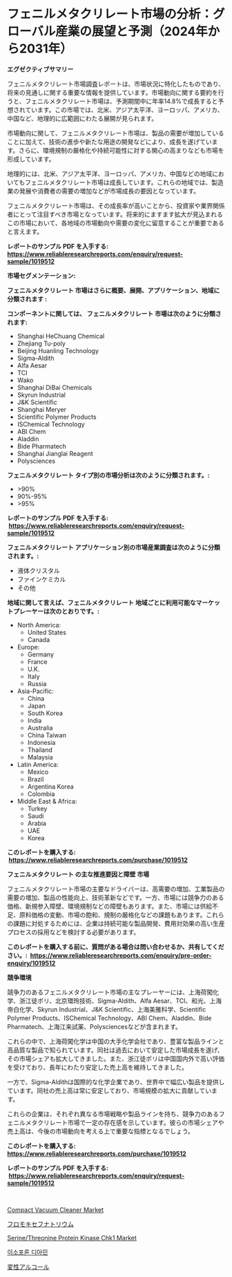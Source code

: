 <p><h1>フェニルメタクリレート市場の分析：グローバル産業の展望と予測（2024年から2031年）</h1></p><p><strong>エグゼクティブサマリー</strong></p>
<p><p>フェニルメタクリレート市場調査レポートは、市場状況に特化したものであり、将来の見通しに関する重要な情報を提供しています。市場動向に関する要約を行うと、フェニルメタクリレート市場は、予測期間中に年率14.8%で成長すると予想されています。この市場では、北米、アジア太平洋、ヨーロッパ、アメリカ、中国など、地理的に広範囲にわたる展開が見られます。</p><p>市場動向に関して、フェニルメタクリレート市場は、製品の需要が増加していることに加えて、技術の進歩や新たな用途の開発などにより、成長を遂げています。さらに、環境規制の厳格化や持続可能性に対する関心の高まりなども市場を形成しています。</p><p>地理的には、北米、アジア太平洋、ヨーロッパ、アメリカ、中国などの地域においてもフェニルメタクリレート市場は成長しています。これらの地域では、製造業の発展や消費者の需要の増加などが市場成長の要因となっています。</p><p>フェニルメタクリレート市場は、その成長率が高いことから、投資家や業界関係者にとって注目すべき市場となっています。将来的にますます拡大が見込まれるこの市場において、各地域の市場動向や需要の変化に留意することが重要であると言えます。</p></p>
<p><strong>レポートのサンプル PDF を入手する: <a href="https://www.reliableresearchreports.com/enquiry/request-sample/1019512">https://www.reliableresearchreports.com/enquiry/request-sample/1019512</a></strong></p>
<p><strong>市場セグメンテーション:</strong></p>
<p><strong> フェニルメタクリレート 市場はさらに概要、展開、アプリケーション、地域に分類されます :</strong></p>
<p><strong>コンポーネントに関しては、 フェニルメタクリレート 市場は次のように分類されます: &nbsp;</strong></p>
<p><ul><li>Shanghai HeChuang Chemical</li><li>Zhejiang Tu-poly</li><li>Beijing Huanling Technology</li><li>Sigma-Aldith</li><li>Alfa Aesar</li><li>TCI</li><li>Wako</li><li>Shanghai DiBai Chemicals</li><li>Skyrun Industrial</li><li>J&K Scientific</li><li>Shanghai Meryer</li><li>Scientific Polymer Products</li><li>ISChemical Technology</li><li>ABI Chem</li><li>Aladdin</li><li>Bide Pharmatech</li><li>Shanghai Jianglai Reagent</li><li>Polysciences</li></ul></p>
<p><strong> フェニルメタクリレート タイプ別の市場分析は次のように分類されます。:</strong></p>
<p><ul><li>>90%</li><li>90%-95%</li><li>>95%</li></ul></p>
<p><strong>レポートのサンプル PDF を入手する: &nbsp;<a href="https://www.reliableresearchreports.com/enquiry/request-sample/1019512">https://www.reliableresearchreports.com/enquiry/request-sample/1019512</a></strong></p>
<p><strong> フェニルメタクリレート アプリケーション別の市場産業調査は次のように分類されます。:</strong></p>
<p><ul><li>液体クリスタル</li><li>ファインケミカル</li><li>その他</li></ul></p>
<p><strong>地域に関して言えば、フェニルメタクリレート 地域ごとに利用可能なマーケットプレーヤーは次のとおりです。:</strong></p>
<p><ul>
    <li>
        North America:
        <ul>
            <li>United States</li>
            <li>Canada</li>
        </ul>
    </li>
    <li>
        Europe:
        <ul>
            <li>Germany</li>
            <li>France</li>
            <li>U.K.</li>
            <li>Italy</li>
            <li>Russia</li>
        </ul>
    </li>
    <li>
        Asia-Pacific:
        <ul>
            <li>China</li>
            <li>Japan</li>
            <li>South Korea</li>
            <li>India</li>
            <li>Australia</li>
            <li>China Taiwan</li>
            <li>Indonesia</li>
            <li>Thailand</li>
            <li>Malaysia</li>
        </ul>
    </li>
    <li>
        Latin America:
        <ul>
            <li>Mexico</li>
            <li>Brazil</li>
            <li>Argentina Korea</li>
            <li>Colombia</li>
        </ul>
    </li>
    <li>
        Middle East & Africa:
        <ul>
            <li>Turkey</li>
            <li>Saudi</li>
            <li>Arabia</li>
            <li>UAE</li>
            <li>Korea</li>
        </ul>
    </li>
    </ul></p>
<p><strong>このレポートを購入する: &nbsp;<a href="https://www.reliableresearchreports.com/purchase/1019512">https://www.reliableresearchreports.com/purchase/1019512</a></strong></p>
<p><strong>フェニルメタクリレート の主な推進要因と障壁 市場</strong></p>
<p><p>フェニルメタクリレート市場の主要なドライバーは、高需要の増加、工業製品の需要の増加、製品の性能向上、技術革新などです。一方、市場には競争力のある価格、新規参入障壁、環境規制などの障壁もあります。また、市場には供給不足、原料価格の変動、市場の飽和、規制の厳格化などの課題もあります。これらの課題に対処するためには、企業は持続可能な製品開発、費用対効果の高い生産プロセスの採用などを検討する必要があります。</p></p>
<p><strong>このレポートを購入する前に、質問がある場合は問い合わせるか、共有してください。:&nbsp; <a href="https://www.reliableresearchreports.com/enquiry/pre-order-enquiry/1019512">https://www.reliableresearchreports.com/enquiry/pre-order-enquiry/1019512</a></strong></p>
<p><strong>競争環境</strong></p>
<p><p>競争力のあるフェニルメタクリレート市場の主なプレーヤーには、上海荷闖化学、浙江徒ポリ、北京環玲技術、Sigma-Aldith、Alfa Aesar、TCI、和光、上海帝白化学、Skyrun Industrial、J&K Scientific、上海美雅科学、Scientific Polymer Products、ISChemical Technology、ABI Chem、Aladdin、Bide Pharmatech、上海江来試薬、Polysciencesなどが含まれます。</p><p>これらの中で、上海荷闖化学は中国の大手化学会社であり、豊富な製品ラインと高品質な製品で知られています。同社は過去において安定した市場成長を遂げ、その市場シェアも拡大してきました。また、浙江徒ポリは中国国内外で高い評価を受けており、長年にわたり安定した売上高を維持してきました。</p><p>一方で、Sigma-Aldithは国際的な化学企業であり、世界中で幅広い製品を提供しています。同社の売上高は常に安定しており、市場規模の拡大に貢献しています。</p><p>これらの企業は、それぞれ異なる市場戦略や製品ラインを持ち、競争力のあるフェニルメタクリレート市場で一定の存在感を示しています。彼らの市場シェアや売上高は、今後の市場動向を考える上で重要な指標となるでしょう。</p></p>
<p><strong>このレポートを購入する: &nbsp; <a href="https://www.reliableresearchreports.com/purchase/1019512">https://www.reliableresearchreports.com/purchase/1019512</a></strong></p>
<p><strong>レポートのサンプル PDF を入手する: &nbsp;<a href="https://www.reliableresearchreports.com/enquiry/request-sample/1019512">https://www.reliableresearchreports.com/enquiry/request-sample/1019512</a></strong><strong></strong></p>
<p>&nbsp;</p>
<p><p><a href="https://issuu.com/reportprime-2/docs/compact-vacuum-cleaner-market-size-2030.pptx">Compact Vacuum Cleaner Market</a></p><p><a href="https://github.com/bevdtkn4419963/Market-Research-Report-List-1/blob/main/2542744188706.md">フロモキセフナトリウム</a></p><p><a href="https://three-jumbo-f6d.notion.site/Serine-Threonine-Protein-Kinase-Chk1-Market-Provides-a-Comprehensive-Analysis-Including-a-Macro-Over-6f4611d7f60b4d18ba5506032afcf76e">Serine/Threonine Protein Kinase Chk1 Market</a></p><p><a href="https://github.com/vsoq0zknh59/Market-Research-Report-List-1/blob/main/3202344188611.md">이소포론 디아민</a></p><p><a href="https://github.com/lababdou/Market-Research-Report-List-2/blob/main/7528193188705.md">変性アルコール</a></p></p>